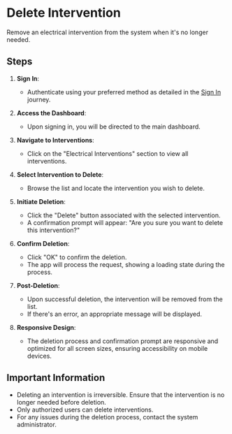 # Delete Intervention

Remove an electrical intervention from the system when it's no longer needed.

## Steps

1. **Sign In**:
   - Authenticate using your preferred method as detailed in the [Sign In](sign-in.md) journey.

2. **Access the Dashboard**:
   - Upon signing in, you will be directed to the main dashboard.

3. **Navigate to Interventions**:
   - Click on the "Electrical Interventions" section to view all interventions.

4. **Select Intervention to Delete**:
   - Browse the list and locate the intervention you wish to delete.

5. **Initiate Deletion**:
   - Click the "Delete" button associated with the selected intervention.
   - A confirmation prompt will appear: "Are you sure you want to delete this intervention?"

6. **Confirm Deletion**:
   - Click "OK" to confirm the deletion.
   - The app will process the request, showing a loading state during the process.

7. **Post-Deletion**:
   - Upon successful deletion, the intervention will be removed from the list.
   - If there's an error, an appropriate message will be displayed.

8. **Responsive Design**:
   - The deletion process and confirmation prompt are responsive and optimized for all screen sizes, ensuring accessibility on mobile devices.

## Important Information

- Deleting an intervention is irreversible. Ensure that the intervention is no longer needed before deletion.
- Only authorized users can delete interventions.
- For any issues during the deletion process, contact the system administrator.